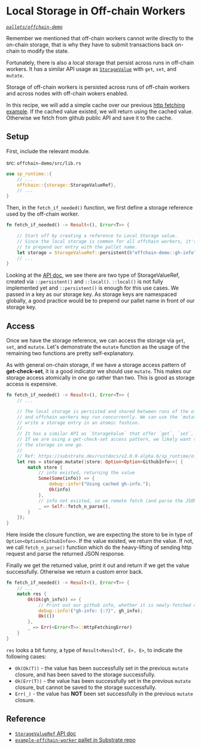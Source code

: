 # Local Storage in Off-chain Workers

*[`pallets/offchain-demo`](https://github.com/substrate-developer-hub/recipes/tree/master/pallets/offchain-demo)*

Remember we mentioned that off-chain workers cannot write directly to the on-chain storage, that is why they have to submit transactions back on-chain to modify the state.

Fortunately, there is also a local storage that persist across runs in off-chain workers. It has a similar API usage as [`StorageValue`](/2-appetizers/2-storage-values.html) with `get`, `set`, and `mutate`.

Storage of off-chain workers is persisted across runs of off-chain workers and across nodes with off-chain wokers enabled.

In this recipe, we will add a simple cache over our previous [http fetching example](./http-json.html). If the cached value existed, we will return using the cached value. Otherwise we fetch from github public API and save it to the cache.

## Setup

First, include the relevant module.

src: `offchain-demo/src/lib.rs`

```rust
use sp_runtime::{
	// ...
	offchain::{storage::StorageValueRef},
	// ...
}
```

Then, in the `fetch_if_needed()` function, we first define a storage reference used by the off-chain worker.

```rust
fn fetch_if_needed() -> Result<(), Error<T>> {

	// Start off by creating a reference to Local Storage value.
	// Since the local storage is common for all offchain workers, it's a good practice
	// to prepend our entry with the pallet name.
	let storage = StorageValueRef::persistent(b"offchain-demo::gh-info");
	// ...
}
```

Looking at the [API doc](https://substrate.dev/rustdocs/v2.0.0-alpha.6/sp_runtime/offchain/storage/struct.StorageValueRef.html), we see there are two type of StorageValueRef, created via `::persistent()` and `::local()`. `::local()` is not fully implemented yet and `::persistent()` is enough for this use cases. We passed in a key as our storage key. As storage keys are namespaced globally, a good practice would be to prepend our pallet name in front of our storage key.

## Access

Once we have the storage reference, we can access the storage via `get`, `set`, and `mutate`. Let's demonstrate the `mutate` function as the usage of the remaining two functions are pretty self-explanatory.

As with general on-chain storage, if we have a storage access pattern of **get-check-set**, it is a good indicator we should use `mutate`. This makes our storage access atomically in one go rather than two. This is good as storage access is expensive.

```rust
fn fetch_if_needed() -> Result<(), Error<T>> {
	// ...

	// The local storage is persisted and shared between runs of the offchain workers,
	// and offchain workers may run concurrently. We can use the `mutate` function, to
	// write a storage entry in an atomic fashion.
	//
	// It has a similar API as `StorageValue` that offer `get`, `set`, `mutate`.
	// If we are using a get-check-set access pattern, we likely want to use `mutate` to access
	// the storage in one go.
	//
	// Ref: https://substrate.dev/rustdocs/v2.0.0-alpha.6/sp_runtime/offchain/storage/struct.StorageValueRef.html
	let res = storage.mutate(|store: Option<Option<GithubInfo>>| {
		match store {
			// info existed, returning the value
			Some(Some(info)) => {
				debug::info!("Using cached gh-info.");
				Ok(info)
			},
			// info not existed, so we remote fetch (and parse the JSON)
			_ => Self::fetch_n_parse(),
		}
	});
}
```

Here inside the closure function, we are expecting the store to be in type of `Option<Option<GithubInfo>>`. If the value existed, we return the value. If not, we call `fetch_n_parse()` function which do the heavy-lifting of sending http request and parse the returned JSON response.

Finally we get the returned value, print it out and return if we get the value successfully. Otherwise we return a custom error back.

```rust
fn fetch_if_needed() -> Result<(), Error<T>> {
	// ...
	match res {
		Ok(Ok(gh_info)) => {
			// Print out our github info, whether it is newly-fetched or cached.
			debug::info!("gh-info: {:?}", gh_info);
			Ok(())
		},
		_ => Err(<Error<T>>::HttpFetchingError)
	}
}
```

`res` looks a bit funny, a type of `Result<Result<T, E>, E>`, to indicate the following cases:

* `Ok(Ok(T))` - the value has been successfully set in the previous `mutate` closure, and has been saved to the storage successfully.
* `Ok(Err(T))` - the value has been successfully set in the previous `mutate` closure, but cannot be saved to the storage successfully.
* `Err(_)` - the value has **NOT** been set successfully in the previous `mutate` closure.

## Reference

* [`StorageValueRef` API doc](https://substrate.dev/rustdocs/master/sp_runtime/offchain/storage/struct.StorageValueRef.html)
* [`example-offchain-worker` pallet in Substrate repo](https://github.com/paritytech/substrate/tree/master/frame/example-offchain-worker)
